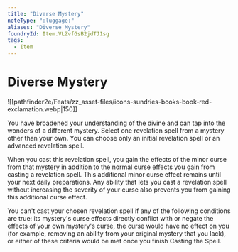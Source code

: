 ```yaml
---
title: "Diverse Mystery"
noteType: ":luggage:"
aliases: "Diverse Mystery"
foundryId: Item.VLZvfGsB2jdTJ1sg
tags:
  - Item
---
```


# Diverse Mystery
![[pathfinder2e/Feats/zz_asset-files/icons-sundries-books-book-red-exclamation.webp|150]]

You have broadened your understanding of the divine and can tap into the wonders of a different mystery. Select one revelation spell from a mystery other than your own. You can choose only an initial revelation spell or an advanced revelation spell.

When you cast this revelation spell, you gain the effects of the minor curse from that mystery in addition to the normal curse effects you gain from casting a revelation spell. This additional minor curse effect remains until your next daily preparations. Any ability that lets you cast a revelation spell without increasing the severity of your curse also prevents you from gaining this additional curse effect.

You can't cast your chosen revelation spell if any of the following conditions are true: its mystery's curse effects directly conflict with or negate the effects of your own mystery's curse, the curse would have no effect on you (for example, removing an ability from your original mystery that you lack), or either of these criteria would be met once you finish Casting the Spell.

